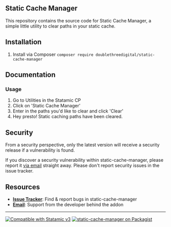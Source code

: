 <!-- ![Banner](https://raw.githubusercontent.com/doublethreedigital/static-cache-manager/master/banner.png) -->

## Static Cache Manager

This repository contains the source code for Static Cache Manager, a simple little utility to clear paths in your static cache.

## Installation

1. Install via Composer `composer require doublethreedigital/static-cache-manager`

## Documentation

### Usage

1. Go to Utilities in the Statamic CP
2. Click on 'Static Cache Manager'
3. Enter in the paths you'd like to clear and click 'Clear'
4. Hey presto! Static caching paths have been cleared.

## Security

From a security perspective, only the latest version will receive a security release if a vulnerability is found.

If you discover a security vulnerability within static-cache-manager, please report it [via email](mailto:hello@doublethree.digital) straight away. Please don't report security issues in the issue tracker.

## Resources

* [**Issue Tracker**](https://github.com/doublethreedigital/static-cache-manager/issues): Find & report bugs in static-cache-manager
* [**Email**](mailto:hello@doublethree.digital): Support from the developer behind the addon

---

<p>
<a href="https://statamic.com"><img src="https://img.shields.io/badge/Statamic-3.0+-FF269E?style=for-the-badge" alt="Compatible with Statamic v3"></a>
<a href="https://packagist.org/packages/doublethreedigital/static-cache-manager/stats"><img src="https://img.shields.io/packagist/v/doublethreedigital/static-cache-manager?style=for-the-badge" alt="static-cache-manager on Packagist"></a>
</p>
